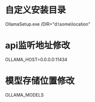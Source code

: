 # 自定义安装目录
OllamaSetup.exe /DIR="d:\some\location"
# api监听地址修改
OLLAMA_HOST=0.0.0.0:11434

# 模型存储位置修改
OLLAMA_MODELS
